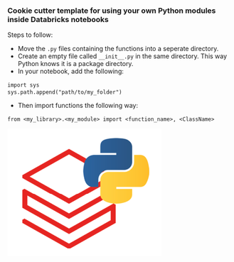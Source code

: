 ### Cookie cutter template for using your own Python modules inside Databricks notebooks

Steps to follow:
- Move the `.py` files containing the functions into a seperate directory.
- Create an empty file called `__init__.py` in the same directory. This way Python knows it is a package directory.
- In your notebook, add the following: 
```
import sys
sys.path.append("path/to/my_folder")
```
- Then import functions the following way:
```
from <my_library>.<my_module> import <function_name>, <ClassName>
```

![image](./cool_logo.png)
